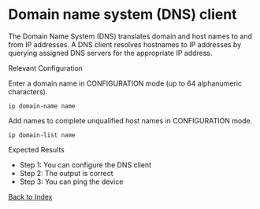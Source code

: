 # Domain name system (DNS) client

The Domain Name System (DNS) translates domain and host names to and from IP addresses. A DNS client resolves hostnames to IP addresses by querying assigned DNS servers for the appropriate IP address.

Relevant Configuration

Enter a domain name in CONFIGURATION mode (up to 64 alphanumeric characters).

```
ip domain-name name
```

Add names to complete unqualified host names in CONFIGURATION mode.

```
ip domain-list name
```

Expected Results

* Step 1: You can configure the DNS client
* Step 2: The output is correct
* Step 3: You can ping the device

[Back to Index](../index.md)

